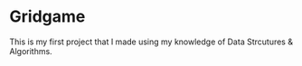 # Gridgame
This is my first project that I made using my knowledge of Data Strcutures & Algorithms.

